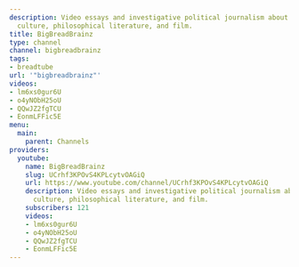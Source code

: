 ```yaml
---
description: Video essays and investigative political journalism about capitalism,
  culture, philosophical literature, and film.
title: BigBreadBrainz
type: channel
channel: bigbreadbrainz
tags:
- breadtube
url: '"bigbreadbrainz"'
videos:
- lm6xs0gur6U
- o4yNObH25oU
- QQwJZ2fgTCU
- EonmLFFic5E
menu:
  main:
    parent: Channels
providers:
  youtube:
    name: BigBreadBrainz
    slug: UCrhf3KPOvS4KPLcytvOAGiQ
    url: https://www.youtube.com/channel/UCrhf3KPOvS4KPLcytvOAGiQ
    description: Video essays and investigative political journalism about capitalism,
      culture, philosophical literature, and film.
    subscribers: 121
    videos:
    - lm6xs0gur6U
    - o4yNObH25oU
    - QQwJZ2fgTCU
    - EonmLFFic5E
---
```

